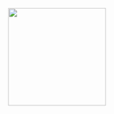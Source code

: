 <div align="left">
  <img height="200" src="file:///C:/Users/CamilyKalita/Downloads/GitHub.jpg"  />
</div>

###
